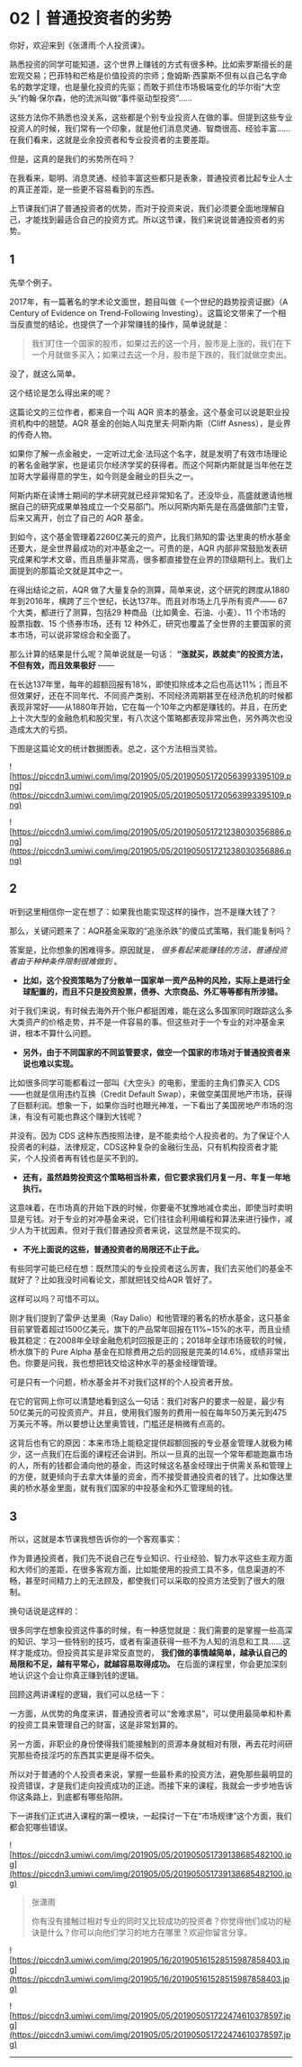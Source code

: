 # 02丨普通投资者的劣势

你好，欢迎来到《张潇雨·个人投资课》。

熟悉投资的同学可能知道，这个世界上赚钱的方式有很多种。比如索罗斯擅长的是宏观交易；巴菲特和芒格是价值投资的宗师；詹姆斯·西蒙斯不但有以自己名字命名的数学定理，也是量化投资的先驱；而敢于抓住市场极端变化的华尔街“大空头”约翰·保尔森，他的流派叫做“事件驱动型投资”……

这些方法你不熟悉也没关系，这些都是个别专业投资人在做的事。但提到这些专业投资人的时候，我们常有一个印象，就是他们消息灵通、智商很高、经验丰富……在我们看来，这就是业余投资者和专业投资者的主要差距。

但是，这真的是我们的劣势所在吗？

在我看来，聪明、消息灵通、经验丰富这些都只是表象，普通投资者比起专业人士的真正差距，是一些更不容易看到的东西。

上节课我们讲了普通投资者的优势，而对于投资来说，我们必须要全面地理解自己，才能找到最适合自己的投资方式。所以这节课，我们来说说普通投资者的劣势。

## 1

先举个例子。

2017年，有一篇著名的学术论文面世，题目叫做《一个世纪的趋势投资证据》（A Century of Evidence on Trend-Following Investing）。这篇论文带来了一个相当反直觉的结论，也提供了一个非常赚钱的操作，简单说就是：

> 我们盯住一个国家的股市，如果过去的这一个月，股市是上涨的，我们在下一个月就做多买入；如果过去这一个月，股市是下跌的，我们就做空卖出。

没了，就这么简单。

这个结论是怎么得出来的呢？

这篇论文的三位作者，都来自一个叫 AQR 资本的基金。这个基金可以说是职业投资机构中的翘楚。AQR 基金的创始人叫克里夫·阿斯内斯（Cliff Asness），是业界的传奇人物。

如果你了解一点金融史，一定听过尤金·法玛这个名字，就是发明了有效市场理论的著名金融学家，也是诺贝尔经济学奖的获得者。而这个阿斯内斯就是当年他在芝加哥大学最得意的学生，如今则是金融业的巨头之一。

阿斯内斯在读博士期间的学术研究就已经非常知名了。还没毕业，高盛就邀请他根据自己的研究成果单独成立一个交易部门。所以阿斯内斯先是在高盛做部门主管，后来又离开，创立了自己的 AQR 基金。

到如今，这个基金管理着2260亿美元的资产，比我们熟知的雷·达里奥的桥水基金还要大，是全世界最成功的对冲基金之一。可贵的是，AQR 内部非常鼓励发表研究成果和学术文章，而且质量非常高，很多都直接登在业界的顶级期刊上。我们上面提到的那篇论文就是其中之一。

在得出结论之前，AQR 做了大量复杂的测算，简单来说，这个研究的跨度从1880年到2016年，横跨了三个世纪，长达137年。而且对市场上几乎所有资产—— 67 个大类，都进行了测算，包括29 种商品（比如黄金、石油、小麦）、11 个市场的股票指数、15 个债券市场，还有 12 种外汇，研究也覆盖了全世界的主要国家的资本市场，可以说非常综合和全面了。

那么计算的结果是什么呢？简单说就是一句话： **“涨就买，跌就卖”的投资方法，不但有效，而且效果极好** ——

在长达137年里，每年的超额回报有18%，即使扣除成本之后也高达11%；而且不但效果好，还在不同年代、不同资产类别、不同经济周期甚至在经济危机的时候都表现非常好——从1880年开始，它在每一个10年之内都是赚钱的。并且，在历史上十次大型的金融危机和股灾里，有八次这个策略都表现非常出色，另外两次也没造成太大的亏损。

下图是这篇论文的统计数据图表。总之，这个方法相当灵验。

![https://piccdn3.umiwi.com/img/201905/05/201905051720563993395109.png](https://piccdn3.umiwi.com/img/201905/05/201905051720563993395109.png)

![https://piccdn3.umiwi.com/img/201905/05/201905051721238030356886.png](https://piccdn3.umiwi.com/img/201905/05/201905051721238030356886.png)

## 2

听到这里相信你一定在想了：如果我也能实现这样的操作，岂不是赚大钱了？

那么，关键问题来了：AQR基金采取的“追涨杀跌”的傻瓜式策略，我们能复制吗？

答案是，比你想象的困难得多。原因就是， *很多看起来能赚钱的方法，普通投资者由于种种条件限制很难做到* 。

* **比如，这个投资策略为了分散单一国家单一资产品种的风险，实际上是进行全球配置的，而且不只是投资股票，债券、大宗商品、外汇等等都有所涉猎。** 

对于我们来说，有时候去海外开个账户都挺困难，能在这么多国家同时跟踪这么多大类资产的价格走势，并不是一件容易的事。但这些对于一个专业的对冲基金来讲，根本不算什么问题。

* **另外，由于不同国家的不同监管要求，做空一个国家的市场对于普通投资者来说也难以实现。** 

比如很多同学可能都看过一部叫《大空头》的电影，里面的主角们靠买入 CDS——也就是信用违约互换（Credit Default Swap），来做空美国房地产市场，获得了巨额利润。想象一下，如果你当时也眼光神准，一下看出了美国房地产市场的泡沫，有没有可能也靠这个赚到大钱呢？

并没有。因为 CDS 这种东西按照法律，是不能卖给个人投资者的。为了保证个人投资者的利益，法律规定，CDS这种复杂的金融衍生品，只有机构投资者才能买，个人投资者再有钱也是买不到的。

* **还有，虽然趋势投资这个策略相当朴素，但它要求我们月复一月、年复一年地执行。** 

这意味着，在市场真的开始下跌的时候，你要毫不犹豫地减仓卖出，即使当时卖明显是亏钱。对于专业的对冲基金来说，它们往往会利用编程和算法来进行操作，减少人为干扰因素。但对于我们普通投资者来说，这显然是不现实的。

* **不光上面说的这些，普通投资者的局限还不止于此。** 

有些同学可能已经在想：既然顶尖的专业投资者这么厉害，我们去买他们的基金不就好了？比如我没时间看论文，那就把钱交给AQR 管好了。

这样可以吗？可惜不可以。

刚才我们提到了雷伊·达里奥（Ray Dalio）和他管理的著名的桥水基金，这只基金目前掌管着超过1500亿美元，旗下的产品常年回报在11%~15%的水平，而且业绩极其稳定：在2008年全球金融危机时回报是正的；2018年全球市场疲软的时候，桥水旗下的 Pure Alpha 基金在扣除费用之后的回报是完美的14.6%，成绩非常出色。你要是问我，我也想把钱交给这种水平的基金经理管理。

可是只有一个问题，桥水基金并不对我们这样的个人投资者开放。

在它的官网上你可以清楚地看到这么一句话：我们对客户的要求一般是，最少有50亿美元的可投资资产。并且，使用我们服务的费用一般在每年50万美元到475万美元不等。所以要想让达里奥管钱，门槛还是稍微有点高的。

这背后也有它的原因：本来市场上能稳定提供超额回报的专业基金管理人就极为稀少，这一点我们在后面的课程还会讲到。所以一旦真的出现一个常年都能跑赢市场的人，所有的钱都会涌向他的基金，而这时候这名基金经理出于供需关系和管理上的方便，就更倾向于去拿大体量的资金，而不接受普通投资者的钱了。比如像达里奥的桥水基金里面，就有我们国家的中投基金和外汇管理局的钱。

## 3

所以，这就是本节课我想告诉你的一个客观事实：

作为普通投资者，我们先不说自己在专业知识、行业经验、智力水平这些主观方面和大师们的差距，在很多客观方面，比如能使用的投资工具不多，信息渠道的不畅，甚至时间精力上的无法顾及，都使我们可以采取的投资方法受到了很大的限制。

换句话说是这样的：

很多同学在想象投资这件事的时候，有一种感觉就是：我们需要的是掌握一些高深的知识、学习一些特别的技巧，或者有渠道获得一些不为人知的消息和工具……这样才能成功。但投资其实是非常反直觉的， **我们做的事情越简单，越承认自己的局限和不足，越有平常心，就越容易取得成功。** 在后面的课程里，你会更加深刻地认识这个会让你真正赚到钱的逻辑。

回顾这两讲课程的逻辑，我们可以总结一下：

一方面，从优势的角度来讲，普通投资者可以“舍难求易”，可以使用最简单和朴素的投资工具来管理自己的财富，这是非常划算的。

另一方面，非职业的身份使得我们能接触到的资源本身就相对有限，再去花时间研究那些奇技淫巧的东西其实更是得不偿失。

所以对于普通的个人投资者来说，掌握一些最朴素的投资方法，避免那些最明显的投资错误，才是我们走向投资成功的正途。而接下来的课程，我就会一步步地告诉你这条路上，到底都有哪些陷阱。

下一讲我们正式进入课程的第一模块，一起探讨一下在“市场规律”这个方面，我们都会犯哪些错误。

![https://piccdn3.umiwi.com/img/201905/05/201905051739138685482100.jpg](https://piccdn3.umiwi.com/img/201905/05/201905051739138685482100.jpg)

> 张潇雨
> 
> 你有没有接触过相对专业的同时又比较成功的投资者？你觉得他们成功的秘诀是什么？你可以向他们学习的地方在哪里？欢迎你留言分享。

![https://piccdn3.umiwi.com/img/201905/16/201905161528515987858403.jpg](https://piccdn3.umiwi.com/img/201905/16/201905161528515987858403.jpg)

![https://piccdn3.umiwi.com/img/201905/05/201905051722474610378597.jpg](https://piccdn3.umiwi.com/img/201905/05/201905051722474610378597.jpg)

---
